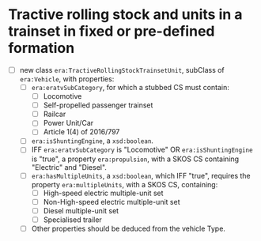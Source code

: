 # Tractive rolling stock and units in a trainset in fixed or pre-defined formation

- [ ] new class `era:TractiveRollingStockTrainsetUnit`, subClass of `era:Vehicle`, with properties:
  - [ ] `era:eratvSubCategory`, for which a stubbed CS must contain:
    - [ ] Locomotive
    - [ ] Self-propelled passenger trainset
    - [ ] Railcar
    - [ ] Power Unit/Car
    - [ ] Article 1(4) of 2016/797
  - [ ] `era:isShuntingEngine`, a `xsd:boolean`.
  - [ ] IFF `era:eratvSubCategory` is "Locomotive" OR `era:isShuntingEngine` is "true", a property `era:propulsion`, with a SKOS CS containing "Electric" and "Diesel".
  - [ ] `era:hasMultipleUnits`, a `xsd:boolean`, which IFF "true", requires the property `era:multipleUnits`, with a SKOS CS, containing:
    - [ ] High-speed electric multiple-unit set
    - [ ] Non-High-speed electric multiple-unit set
    - [ ] Diesel multiple-unit set
    - [ ] Specialised trailer
  - [ ] Other properties should be deduced from the vehicle Type.
